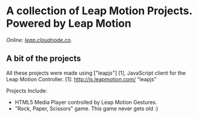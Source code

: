 A collection of Leap Motion Projects. Powered by Leap Motion
================================

*Online: [leap.cloudnode.co](http://leap.cloudnode.co).*

A bit of the projects
-------------------------

All these projects were made using ["leapjs"] [1], JavaScript client for the Leap Motion Controller.
    [1]: http://js.leapmotion.com/ "leapjs"

Projects Include:
* HTML5 Media Player controlled by Leap Motion Gestures.
* "Rock, Paper, Scissors" game. This game never gets old :) 